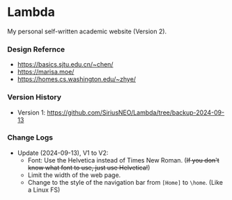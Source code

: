 # Lambda

My personal self-written academic website (Version 2).

### Design Refernce
- https://basics.sjtu.edu.cn/~chen/
- https://marisa.moe/
- https://homes.cs.washington.edu/~zhye/

### Version History

- Version 1: https://github.com/SiriusNEO/Lambda/tree/backup-2024-09-13

### Change Logs

- Update (2024-09-13), V1 to V2:
    - Font: Use the Helvetica instead of Times New Roman. (~~If you don't know what font to use, just use Helvetica!~~)
    - Limit the width of the web page.
    - Change to the style of the navigation bar from `[Home]` to `\home`. (Like a Linux FS)
